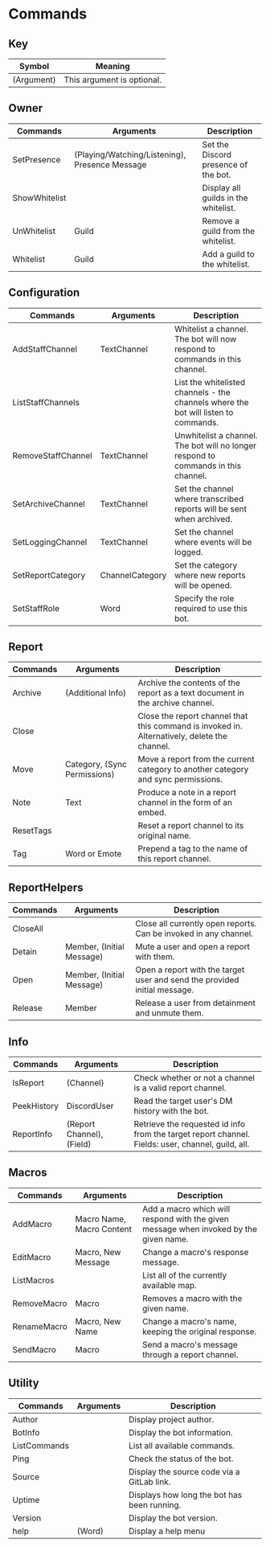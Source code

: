 # Commands

## Key
| Symbol     | Meaning                    |
| ---------- | -------------------------- |
| (Argument) | This argument is optional. |

## Owner
| Commands      | Arguments                                      | Description                          |
| ------------- | ---------------------------------------------- | ------------------------------------ |
| SetPresence   | (Playing/Watching/Listening), Presence Message | Set the Discord presence of the bot. |
| ShowWhitelist | <none>                                         | Display all guilds in the whitelist. |
| UnWhitelist   | Guild                                          | Remove a guild from the whitelist.   |
| Whitelist     | Guild                                          | Add a guild to the whitelist.        |

## Configuration
| Commands           | Arguments       | Description                                                                         |
| ------------------ | --------------- | ----------------------------------------------------------------------------------- |
| AddStaffChannel    | TextChannel     | Whitelist a channel. The bot will now respond to commands in this channel.          |
| ListStaffChannels  | <none>          | List the whitelisted channels - the channels where the bot will listen to commands. |
| RemoveStaffChannel | TextChannel     | Unwhitelist a channel. The bot will no longer respond to commands in this channel.  |
| SetArchiveChannel  | TextChannel     | Set the channel where transcribed reports will be sent when archived.               |
| SetLoggingChannel  | TextChannel     | Set the channel where events will be logged.                                        |
| SetReportCategory  | ChannelCategory | Set the category where new reports will be opened.                                  |
| SetStaffRole       | Word            | Specify the role required to use this bot.                                          |

## Report
| Commands  | Arguments                    | Description                                                                                  |
| --------- | ---------------------------- | -------------------------------------------------------------------------------------------- |
| Archive   | (Additional Info)            | Archive the contents of the report as a text document in the archive channel.                |
| Close     | <none>                       | Close the report channel that this command is invoked in. Alternatively, delete the channel. |
| Move      | Category, (Sync Permissions) | Move a report from the current category to another category and sync permissions.            |
| Note      | Text                         | Produce a note in a report channel in the form of an embed.                                  |
| ResetTags | <none>                       | Reset a report channel to its original name.                                                 |
| Tag       | Word or Emote                | Prepend a tag to the name of this report channel.                                            |

## ReportHelpers
| Commands | Arguments                 | Description                                                               |
| -------- | ------------------------- | ------------------------------------------------------------------------- |
| CloseAll | <none>                    | Close all currently open reports. Can be invoked in any channel.          |
| Detain   | Member, (Initial Message) | Mute a user and open a report with them.                                  |
| Open     | Member, (Initial Message) | Open a report with the target user and send the provided initial message. |
| Release  | Member                    | Release a user from detainment and unmute them.                           |

## Info
| Commands    | Arguments                 | Description                                                                                       |
| ----------- | ------------------------- | ------------------------------------------------------------------------------------------------- |
| IsReport    | (Channel)                 | Check whether or not a channel is a valid report channel.                                         |
| PeekHistory | DiscordUser               | Read the target user's DM history with the bot.                                                   |
| ReportInfo  | (Report Channel), (Field) | Retrieve the requested id info from the target report channel. Fields: user, channel, guild, all. |

## Macros
| Commands    | Arguments                 | Description                                                                           |
| ----------- | ------------------------- | ------------------------------------------------------------------------------------- |
| AddMacro    | Macro Name, Macro Content | Add a macro which will respond with the given message when invoked by the given name. |
| EditMacro   | Macro, New Message        | Change a macro's response message.                                                    |
| ListMacros  | <none>                    | List all of the currently available map.                                              |
| RemoveMacro | Macro                     | Removes a macro with the given name.                                                  |
| RenameMacro | Macro, New Name           | Change a macro's name, keeping the original response.                                 |
| SendMacro   | Macro                     | Send a macro's message through a report channel.                                      |

## Utility
| Commands     | Arguments | Description                                 |
| ------------ | --------- | ------------------------------------------- |
| Author       | <none>    | Display project author.                     |
| BotInfo      | <none>    | Display the bot information.                |
| ListCommands | <none>    | List all available commands.                |
| Ping         | <none>    | Check the status of the bot.                |
| Source       | <none>    | Display the source code via a GitLab link.  |
| Uptime       | <none>    | Displays how long the bot has been running. |
| Version      | <none>    | Display the bot version.                    |
| help         | (Word)    | Display a help menu                         |

